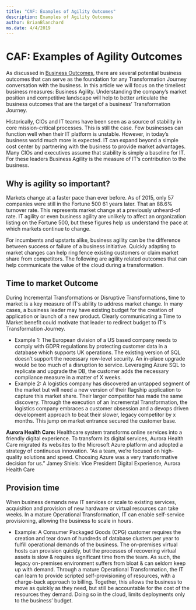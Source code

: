 ```yaml
---
title: "CAF: Examples of Agility Outcomes"
description: Examples of Agility Outcomes
author: BrianBlanchard
ms.date: 4/4/2019
---
```


# CAF: Examples of Agility Outcomes

As discussed in [Business Outcomes](overview.md), there are several potential business outcomes that can serve as the foundation for any Transformation Journey conversation with the business. In this article we will focus on the timeliest business measures: Business Agility. Understanding the company’s market position and competitive landscape will help to better articulate the business outcomes that are the target of a business’ Transformation Journey.

Historically, CIOs and IT teams have been seen as a source of stability in core mission-critical processes. This is still the case. Few businesses can function well when their IT platform is unstable. However, in today’s business world much more is expected. IT can expand beyond a simple cost center by partnering with the business to provide market advantages. Many CIOs and executives assume that stability is simply a baseline for IT. For these leaders Business Agility is the measure of IT’s contribution to the business.

<!-- markdownlint-disable MD026 -->

## Why is agility so important?

Markets change at a faster pace than ever before. As of 2015, only 57 companies were still in the Fortune 500 61 years later. That an 88.6% turnover rate. This represents market change at a previously unheard-of rate. IT agility or even business agility are unlikely to affect an organization listing on the Fortune 500, but these figures help us understand the pace at which markets continue to change.

For incumbents and upstarts alike, business agility can be the difference between success or failure of a business initiative. Quickly adapting to market changes can help ring fence existing customers or claim market share from competitors. The following are agility related outcomes that can help communicate the value of the cloud during a transformation.

## Time to market Outcome

During Incremental Transformations or Disruptive Transformations, time to market is a key measure of IT’s ability to address market change. In many cases, a business leader may have existing budget for the creation of application or launch of a new product. Clearly communicating a Time to Market benefit could motivate that leader to redirect budget to IT’s Transformation Journey.

- Example 1: The European division of a US based company needs to comply with GDPR regulations by protecting customer data in a database which supports UK operations. The existing version of SQL doesn’t support the necessary row-level security. An in-place upgrade would be too much of a disruption to service. Leveraging Azure SQL to replicate and upgrade the DB, the customer adds the necessary compliance measure in a matter of X weeks.
- Example 2: A logistics company has discovered an untapped segment of the market but will need a new version of their flagship application to capture this market share. Their larger competitor has made the same discovery. Through the execution of an Incremental Transformation, the logistics company embraces a customer obsession and a devops driven development approach to beat their slower, legacy competitor by x months. This jump on market entrance secured the customer base.

**Aurora Health Care:**
Healthcare system transforms online services into a friendly digital experience. To transform its digital services, Aurora Health Care migrated its websites to the Microsoft Azure platform and adopted a strategy of continuous innovation.
“As a team, we’re focused on high-quality solutions and speed. Choosing Azure was a very transformative decision for us.”
Jamey Shiels: Vice President Digital Experience,
Aurora Health Care

## Provision time

When business demands new IT services or scale to existing services, acquisition and provision of new hardware or virtual resources can take weeks. In a mature Operational Transformation, IT can enable self-service provisioning, allowing the business to scale in hours.

- Example: A Consumer Packaged Goods (CPG) customer requires the creation and tear down of hundreds of database clusters per year to fulfill operational demands of the business. The on-premises virtual hosts can provision quickly, but the processes of recovering virtual assets is slow & requires significant time from the team. As such, the legacy on-premises environment suffers from bloat & can seldom keep up with demand. Through a mature Operational Transformation, the IT can learn to provide scripted self-provisioning of resources, with a charge-back approach to billing. Together, this allows the business to move as quickly as they need, but still be accountable for the cost of the resources they demand. Doing so in the cloud, limits deployments only to the business’ budget.
